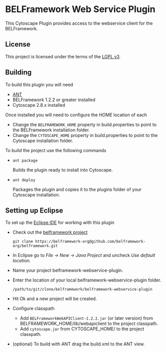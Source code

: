 BELFramework Web Service Plugin
==============================

This Cytoscape Plugin provides access to the webservice client for the BELFramework.

License
-------
This project is licensed under the terms of the [LGPL v3](http://www.gnu.org/licenses/lgpl.txt).

Building
--------

To build this plugin you will need

-   [ANT](http://ant.apache.org/)
-   BELFramework 1.2.2 or greater installed
-   Cytoscape 2.8.x installed

Once installed you will need to configure the *HOME* location of each

-   Change the `BELFRAMEWORK_HOME` property in build.properties to point to the BELFramework installation folder.
-   Change the `CYTOSCAPE_HOME` property in build.properties to point to the Cytoscape installation folder.

To build the project use the following commands

-   `ant package`

    Builds the plugin ready to install into Cytoscape.

-   `ant deploy`

    Packages the plugin and copies it to the plugins folder of your Cytoscape installation.


Setting up Eclipse
------------------

To set up the [Eclipse IDE](http://www.eclipse.org/) for working with this plugin

-   Check out the [belframework project](https://belframework-org@github.com/belframework-org/belframework.git)

    `git clone https://belframework-org@github.com/belframework-org/belframework.git`

-   In Eclipse go to *File -> New -> Java Project* and uncheck *Use default location*.

-   Name your project belframework-webservice-plugin.

-   Enter the location of your local belframework-webservice-plugin folder.

    `/path/to/git/clone/belframework/belframework-webservice-plugin`

-   Hit Ok and a new project will be created.

-   Configure classpath

    -   Add `BELFrameworkWebAPIClient-1.2.2.jar` (or later version) from BELFRAMEWORK_HOME/lib/webapiclient to the project classpath.
    -   Add `cytoscape.jar` from CYTOSCAPE_HOME/ to the project classpath.

-   (optional) To build with ANT drag the build.xml to the ANT view.
